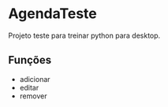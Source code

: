 # AgendaTeste

Projeto teste para treinar python para desktop.

## Funções
* adicionar
* editar
* remover
